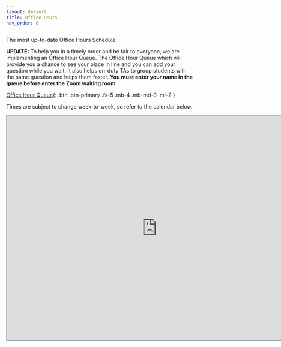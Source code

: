 ```yaml
---
layout: default
title: Office Hours
nav_order: 6
---
```


The most up-to-date Office Hours Schedule:

**UPDATE:** To help you in a timely order and be fair to everyone, we are implementing an Office Hour Queue. The Office Hour Queue which will provide you a chance to see your place in line and you can add your question while you wait. It also helps on-duty TAs to group students with the same question and helps them faster. **You must enter your name in the queue before enter the Zoom waiting room**.

[Office Hour Queue](https://docs.google.com/spreadsheets/d/1Xt-MTYbIgXr_WNsWkL87SMuA_ilqhnvQ8llT8rZsJ_4/edit#gid=0){: .btn .btn-primary .fs-5 .mb-4 .mb-md-0 .mr-2 }

Times are subject to change week-to-week, so refer to the calendar below.

<iframe src="https://calendar.google.com/calendar/embed?height=600&wkst=1&bgcolor=%23ffffff&ctz=America%2FNew_York&mode=WEEK&src=aHNjdGVkcjVyb2NiZWMwa3Bjb2FzcHRsZDRAZ3JvdXAuY2FsZW5kYXIuZ29vZ2xlLmNvbQ&color=%23616161" style="border:solid 1px #777" width="800" height="600" frameborder="0" scrolling="no"></iframe>
